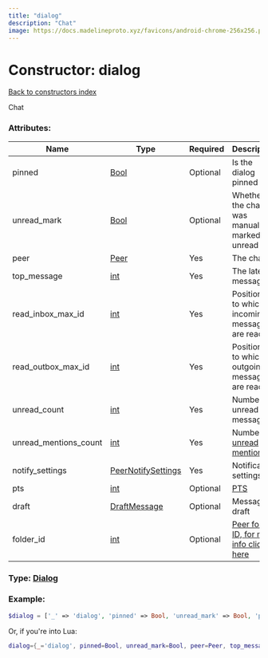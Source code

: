 ```yaml
---
title: "dialog"
description: "Chat"
image: https://docs.madelineproto.xyz/favicons/android-chrome-256x256.png
---
```

# Constructor: dialog  
[Back to constructors index](index.md)



Chat

### Attributes:

| Name     |    Type       | Required | Description |
|----------|---------------|----------|-------------|
|pinned|[Bool](../types/Bool.md) | Optional|Is the dialog pinned|
|unread\_mark|[Bool](../types/Bool.md) | Optional|Whether the chat was manually marked as unread|
|peer|[Peer](../types/Peer.md) | Yes|The chat|
|top\_message|[int](../types/int.md) | Yes|The latest message ID|
|read\_inbox\_max\_id|[int](../types/int.md) | Yes|Position up to which all incoming messages are read.|
|read\_outbox\_max\_id|[int](../types/int.md) | Yes|Position up to which all outgoing messages are read.|
|unread\_count|[int](../types/int.md) | Yes|Number of unread messages|
|unread\_mentions\_count|[int](../types/int.md) | Yes|Number of [unread mentions](https://core.telegram.org/api/mentions)|
|notify\_settings|[PeerNotifySettings](../types/PeerNotifySettings.md) | Yes|Notification settings|
|pts|[int](../types/int.md) | Optional|[PTS](https://core.telegram.org/api/updates)|
|draft|[DraftMessage](../types/DraftMessage.md) | Optional|Message draft|
|folder\_id|[int](../types/int.md) | Optional|[Peer folder ID, for more info click here](https://core.telegram.org/api/folders#peer-folders)|



### Type: [Dialog](../types/Dialog.md)


### Example:

```php
$dialog = ['_' => 'dialog', 'pinned' => Bool, 'unread_mark' => Bool, 'peer' => Peer, 'top_message' => int, 'read_inbox_max_id' => int, 'read_outbox_max_id' => int, 'unread_count' => int, 'unread_mentions_count' => int, 'notify_settings' => PeerNotifySettings, 'pts' => int, 'draft' => DraftMessage, 'folder_id' => int];
```  


Or, if you're into Lua:

```lua
dialog={_='dialog', pinned=Bool, unread_mark=Bool, peer=Peer, top_message=int, read_inbox_max_id=int, read_outbox_max_id=int, unread_count=int, unread_mentions_count=int, notify_settings=PeerNotifySettings, pts=int, draft=DraftMessage, folder_id=int}

```


